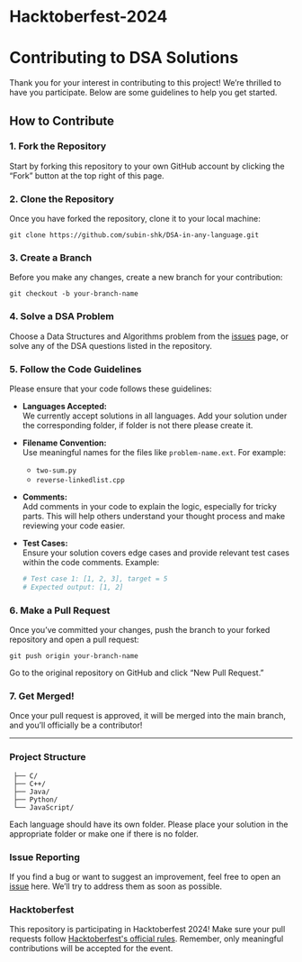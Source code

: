 # Hacktoberfest-2024
# Contributing to DSA Solutions

Thank you for your interest in contributing to this project! We’re thrilled to have you participate. Below are some guidelines to help you get started.

## How to Contribute

### 1. Fork the Repository

Start by forking this repository to your own GitHub account by clicking the “Fork” button at the top right of this page.

### 2. Clone the Repository

Once you have forked the repository, clone it to your local machine:

```git clone https://github.com/subin-shk/DSA-in-any-language.git```

### 3. Create a Branch
Before you make any changes, create a new branch for your contribution:

```git checkout -b your-branch-name```

### 4. Solve a DSA Problem<br>
Choose a Data Structures and Algorithms problem from the [issues](https://github.com/subin-shk/DSA-in-any-language/issues) page, or solve any of the DSA questions listed in the repository.

### 5. Follow the Code Guidelines
Please ensure that your code follows these guidelines:

- **Languages Accepted:**  
  We currently accept solutions in all languages. Add your solution under the corresponding folder, if folder is not there please create it.
  
- **Filename Convention:**  
  Use meaningful names for the files like `problem-name.ext`. For example:
  - `two-sum.py`
  - `reverse-linkedlist.cpp`
  
- **Comments:**  
  Add comments in your code to explain the logic, especially for tricky parts. This will help others understand your thought process and make reviewing your code easier.

- **Test Cases:**  
  Ensure your solution covers edge cases and provide relevant test cases within the code comments. Example:

  ```python
  # Test case 1: [1, 2, 3], target = 5
  # Expected output: [1, 2]

### 6. Make a Pull Request
  Once you’ve committed your changes, push the branch to your forked repository and open a pull request:

```git push origin your-branch-name```
 
 Go to the original repository on GitHub and click “New Pull Request.”

### 7. Get Merged!
Once your pull request is approved, it will be merged into the main branch, and you’ll officially be a contributor!

---

### Project Structure
```
 ├── C/
 ├── C++/
 ├── Java/
 ├── Python/
 └── JavaScript/
```

Each language should have its own folder. Please place your solution in the appropriate folder or make one if there is no folder.

### Issue Reporting
If you find a bug or want to suggest an improvement, feel free to open an [issue](https://github.com/subin-shk/DSA-in-any-language/issues) here. We’ll try to address them as soon as possible.

### Hacktoberfest
This repository is participating in Hacktoberfest 2024! Make sure your pull requests follow [Hacktoberfest's official rules](https://hacktoberfest.com/). Remember, only meaningful contributions will be accepted for the event.
